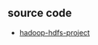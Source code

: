 ## source code

- [hadoop-hdfs-project](https://github.com/apache/hadoop/tree/trunk/hadoop-hdfs-project)